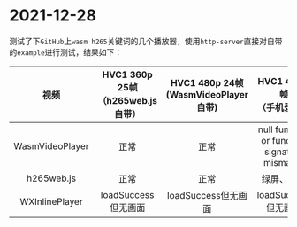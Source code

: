 2021-12-28
==================
测试了下`GitHub`上`wasm h265`关键词的几个播放器，使用`http-server`直接对自带的`example`进行测试，结果如下：

|       视频        | HVC1 360p 25帧<br/>（h265web.js自带） | HVC1 480p 24帧<br/>(WasmVideoPlayer自带) |           HVC1 4k 60帧 <br/>（手机录制）            | HEVC 4k 24帧 <br/>（三星演示片）     |
|:---------------:|:--------------------------------:|:-------------------------------------:|:--------------------------------------------:|------------------------------|
| WasmVideoPlayer |                正常                |                  正常                   | null function or function signature mismatch | avformat_open_input failed 8 |
|   h265web.js    |                正常                |                  正常                   |                    绿屏、卡顿                     | is playing: false            |
| WXInlinePlayer  |         loadSuccess但无画面          |            loadSuccess但无画面            |               loadSuccess但无画面                | loadSuccess但无画面              |